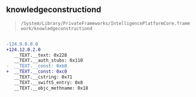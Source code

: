 ## knowledgeconstructiond

> `/System/Library/PrivateFrameworks/IntelligencePlatformCore.framework/knowledgeconstructiond`

```diff

-124.9.0.0.0
+124.12.0.2.0
   __TEXT.__text: 0x228
   __TEXT.__auth_stubs: 0x110
-  __TEXT.__const: 0xb8
+  __TEXT.__const: 0xc0
   __TEXT.__cstring: 0x71
   __TEXT.__swift5_entry: 0x8
   __TEXT.__objc_methname: 0x18

```
